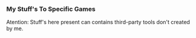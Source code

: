 ### My Stuff's To Specific Games
Atention: Stuff's here present can contains third-party tools don't created by me.